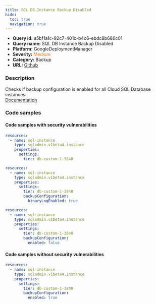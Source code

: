 ```yaml
---
title: SQL DB Instance Backup Disabled
hide:
  toc: true
  navigation: true
---
```


<style>
  .highlight .hll {
    background-color: #ff171742;
  }
  .md-content {
    max-width: 1100px;
    margin: 0 auto;
  }
</style>

-   **Query id:** a5bf1a1c-92c7-401c-b4c6-ebdc8b686c01
-   **Query name:** SQL DB Instance Backup Disabled
-   **Platform:** GoogleDeploymentManager
-   **Severity:** <span style="color:#ff7213">Medium</span>
-   **Category:** Backup
-   **URL:** [Github](https://github.com/Checkmarx/kics/tree/master/assets/queries/googleDeploymentManager/gcp/sql_db_instance_backup_disabled)

### Description
Checks if backup configuration is enabled for all Cloud SQL Database instances<br>
[Documentation](https://cloud.google.com/sql/docs/mysql/admin-api/rest/v1beta4/instances)

### Code samples
#### Code samples with security vulnerabilities
```yaml title="Positive test num. 1 - yaml file" hl_lines="5"
resources:
  - name: sql-instance
    type: sqladmin.v1beta4.instance
    properties:
      settings:
        tier: db-custom-1-3840

```
```yaml title="Positive test num. 2 - yaml file" hl_lines="7"
resources:
  - name: sql-instance
    type: sqladmin.v1beta4.instance
    properties:
      settings:
        tier: db-custom-1-3840
        backupConfiguration:
          binaryLogEnabled: true

```
```yaml title="Positive test num. 3 - yaml file" hl_lines="8"
resources:
  - name: sql-instance
    type: sqladmin.v1beta4.instance
    properties:
      settings:
        tier: db-custom-1-3840
        backupConfiguration:
          enabled: false

```


#### Code samples without security vulnerabilities
```yaml title="Negative test num. 1 - yaml file"
resources:
  - name: sql-instance
    type: sqladmin.v1beta4.instance
    properties:
      settings:
        tier: db-custom-1-3840
        backupConfiguration:
          enabled: true

```
